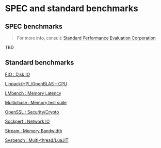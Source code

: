 # SPEC and standard benchmarks
## SPEC benchmarks
> For more info, consult: [Standard Performance Evaluation Corporation](spec.org)

TBD
## Standard benchmarks
[FIO : Disk IO](Disk/FIO)

[Linpack/HPL/OpenBLAS - CPU](HPL)

[LMbench : Memory Latency](Memory/lat_mem_rd_lmbench)

[Multichase : Memory test suite](Memory/Multichase)

[OpenSSL : Security/Crypto](OpenSSL)

[Sockperf : Network IO](Network/Sockperf)

[Stream : Memory Bandwidth](Memory/Stream)

[Sysbench : Multi-thread/LuaJIT](Sysbench)
